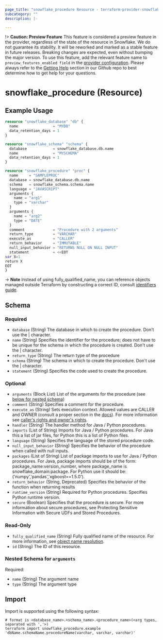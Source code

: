 ```yaml
---
page_title: "snowflake_procedure Resource - terraform-provider-snowflake"
subcategory: ""
description: |-
  
---
```


!> **Caution: Preview Feature** This feature is considered a preview feature in the provider, regardless of the state of the resource in Snowflake. We do not guarantee its stability. It will be reworked and marked as a stable feature in future releases. Breaking changes are expected, even without bumping the major version. To use this feature, add the relevant feature name to `preview_features_enabled field` in the [provider configuration](https://registry.terraform.io/providers/Snowflake-Labs/snowflake/latest/docs#schema). Please always refer to the [Getting Help](https://github.com/Snowflake-Labs/terraform-provider-snowflake?tab=readme-ov-file#getting-help) section in our Github repo to best determine how to get help for your questions.

# snowflake_procedure (Resource)



## Example Usage

```terraform
resource "snowflake_database" "db" {
  name                = "MYDB"
  data_retention_days = 1
}

resource "snowflake_schema" "schema" {
  database            = snowflake_database.db.name
  name                = "MYSCHEMA"
  data_retention_days = 1
}

resource "snowflake_procedure" "proc" {
  name     = "SAMPLEPROC"
  database = snowflake_database.db.name
  schema   = snowflake_schema.schema.name
  language = "JAVASCRIPT"
  arguments {
    name = "arg1"
    type = "varchar"
  }
  arguments {
    name = "arg2"
    type = "DATE"
  }
  comment             = "Procedure with 2 arguments"
  return_type         = "VARCHAR"
  execute_as          = "CALLER"
  return_behavior     = "IMMUTABLE"
  null_input_behavior = "RETURNS NULL ON NULL INPUT"
  statement           = <<EOT
var X=1
return X
EOT
}
```

-> **Note** Instead of using fully_qualified_name, you can reference objects managed outside Terraform by constructing a correct ID, consult [identifiers guide](https://registry.terraform.io/providers/Snowflake-Labs/snowflake/latest/docs/guides/identifiers#new-computed-fully-qualified-name-field-in-resources).
<!-- TODO(SNOW-1634854): include an example showing both methods-->

<!-- schema generated by tfplugindocs -->
## Schema

### Required

- `database` (String) The database in which to create the procedure. Don't use the | character.
- `name` (String) Specifies the identifier for the procedure; does not have to be unique for the schema in which the procedure is created. Don't use the | character.
- `return_type` (String) The return type of the procedure
- `schema` (String) The schema in which to create the procedure. Don't use the | character.
- `statement` (String) Specifies the code used to create the procedure.

### Optional

- `arguments` (Block List) List of the arguments for the procedure (see [below for nested schema](#nestedblock--arguments))
- `comment` (String) Specifies a comment for the procedure.
- `execute_as` (String) Sets execution context. Allowed values are CALLER and OWNER (consult a proper section in the [docs](https://docs.snowflake.com/en/sql-reference/sql/create-procedure#id1)). For more information see [caller's rights and owner's rights](https://docs.snowflake.com/en/developer-guide/stored-procedure/stored-procedures-rights).
- `handler` (String) The handler method for Java / Python procedures.
- `imports` (List of String) Imports for Java / Python procedures. For Java this a list of jar files, for Python this is a list of Python files.
- `language` (String) Specifies the language of the stored procedure code.
- `null_input_behavior` (String) Specifies the behavior of the procedure when called with null inputs.
- `packages` (List of String) List of package imports to use for Java / Python procedures. For Java, package imports should be of the form: package_name:version_number, where package_name is snowflake_domain:package. For Python use it should be: ('numpy','pandas','xgboost==1.5.0').
- `return_behavior` (String, Deprecated) Specifies the behavior of the function when returning results
- `runtime_version` (String) Required for Python procedures. Specifies Python runtime version.
- `secure` (Boolean) Specifies that the procedure is secure. For more information about secure procedures, see Protecting Sensitive Information with Secure UDFs and Stored Procedures.

### Read-Only

- `fully_qualified_name` (String) Fully qualified name of the resource. For more information, see [object name resolution](https://docs.snowflake.com/en/sql-reference/name-resolution).
- `id` (String) The ID of this resource.

<a id="nestedblock--arguments"></a>
### Nested Schema for `arguments`

Required:

- `name` (String) The argument name
- `type` (String) The argument type

## Import

Import is supported using the following syntax:

```shell
# format is <database_name>.<schema_name>.<procedure_name>(<arg types, separated with ','>)
terraform import snowflake_procedure.example 'dbName.schemaName.procedureName(varchar, varchar, varchar)'
```
